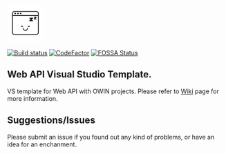 ![logo](WebApiStarter/WebApiStarter.Template.Vsix/__TemplateIcon.ico)

[![Build status](https://ci.appveyor.com/api/projects/status/308y0cq7d25um8nq/branch/master?svg=true)](https://ci.appveyor.com/project/MirzaMerdovic/webapistarttemplate/branch/master) [![CodeFactor](https://www.codefactor.io/repository/github/mirzamerdovic/webapistarttemplate/badge)](https://www.codefactor.io/repository/github/mirzamerdovic/webapistarttemplate) [![FOSSA Status](https://app.fossa.io/api/projects/git%2Bgithub.com%2FMirzaMerdovic%2FWebApiStartTemplate.svg?type=shield)](https://app.fossa.io/projects/git%2Bgithub.com%2FMirzaMerdovic%2FWebApiStartTemplate?ref=badge_shield)

## Web API Visual Studio Template.

VS template for Web API with OWIN projects. 
Please refer to [Wiki](https://github.com/MirzaMerdovic/WebApiStartTemplate/wiki) page for more information.


## Suggestions/Issues
Please submit an issue if you found out any kind of problems, or have an idea for an enchanment.
